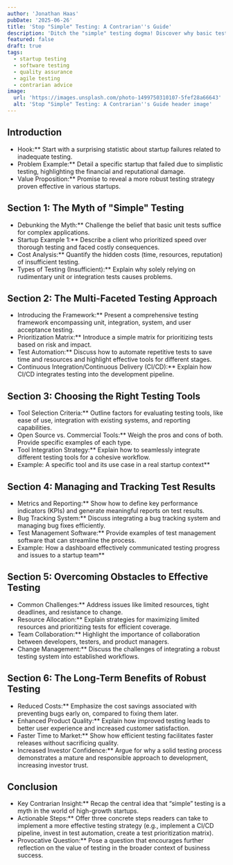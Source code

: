 ```yaml
---
author: 'Jonathan Haas'
pubDate: '2025-06-26'
title: 'Stop "Simple" Testing: A Contrarian''s Guide'
description: 'Ditch the "simple" testing dogma! Discover why basic testing fails startups and how to build robust, efficient testing strategies for rapid growth. I''ll share real-world examples from my advisory experience, actionable frameworks, and the hidden costs of oversimplifying quality assurance. Stop wasting resources—start building better products.'
featured: false
draft: true
tags:
  - startup testing
  - software testing
  - quality assurance
  - agile testing
  - contrarian advice
image:
  url: 'https://images.unsplash.com/photo-1499750310107-5fef28a66643'
  alt: 'Stop "Simple" Testing: A Contrarian''s Guide header image'
---
```


## Introduction

- Hook:\*\* Start with a surprising statistic about startup failures related to inadequate testing.
- Problem Example:\*\* Detail a specific startup that failed due to simplistic testing, highlighting the financial and reputational damage.
- Value Proposition:\*\* Promise to reveal a more robust testing strategy proven effective in various startups.

## Section 1: The Myth of "Simple" Testing

- Debunking the Myth:\*\* Challenge the belief that basic unit tests suffice for complex applications.
- Startup Example 1:\*\* Describe a client who prioritized speed over thorough testing and faced costly consequences.
- Cost Analysis:\*\* Quantify the hidden costs (time, resources, reputation) of insufficient testing.
- Types of Testing (Insufficient):\*\* Explain why solely relying on rudimentary unit or integration tests causes problems.

## Section 2: The Multi-Faceted Testing Approach

- Introducing the Framework:\*\* Present a comprehensive testing framework encompassing unit, integration, system, and user acceptance testing.
- Prioritization Matrix:\*\* Introduce a simple matrix for prioritizing tests based on risk and impact.
- Test Automation:\*\* Discuss how to automate repetitive tests to save time and resources and highlight effective tools for different stages.
- Continuous Integration/Continuous Delivery (CI/CD):\*\* Explain how CI/CD integrates testing into the development pipeline.

## Section 3: Choosing the Right Testing Tools

- Tool Selection Criteria:\*\* Outline factors for evaluating testing tools, like ease of use, integration with existing systems, and reporting capabilities.
- Open Source vs. Commercial Tools:\*\* Weigh the pros and cons of both. Provide specific examples of each type.
- Tool Integration Strategy:\*\* Explain how to seamlessly integrate different testing tools for a cohesive workflow.
- Example: A specific tool and its use case in a real startup context\*\*

## Section 4: Managing and Tracking Test Results

- Metrics and Reporting:\*\* Show how to define key performance indicators (KPIs) and generate meaningful reports on test results.
- Bug Tracking System:\*\* Discuss integrating a bug tracking system and managing bug fixes efficiently.
- Test Management Software:\*\* Provide examples of test management software that can streamline the process.
- Example: How a dashboard effectively communicated testing progress and issues to a startup team\*\*

## Section 5: Overcoming Obstacles to Effective Testing

- Common Challenges:\*\* Address issues like limited resources, tight deadlines, and resistance to change.
- Resource Allocation:\*\* Explain strategies for maximizing limited resources and prioritizing tests for efficient coverage.
- Team Collaboration:\*\* Highlight the importance of collaboration between developers, testers, and product managers.
- Change Management:\*\* Discuss the challenges of integrating a robust testing system into established workflows.

## Section 6: The Long-Term Benefits of Robust Testing

- Reduced Costs:\*\* Emphasize the cost savings associated with preventing bugs early on, compared to fixing them later.
- Enhanced Product Quality:\*\* Explain how improved testing leads to better user experience and increased customer satisfaction.
- Faster Time to Market:\*\* Show how efficient testing facilitates faster releases without sacrificing quality.
- Increased Investor Confidence:\*\* Argue for why a solid testing process demonstrates a mature and responsible approach to development, increasing investor trust.

## Conclusion

- Key Contrarian Insight:\*\* Recap the central idea that “simple” testing is a myth in the world of high-growth startups.
- Actionable Steps:\*\* Offer three concrete steps readers can take to implement a more effective testing strategy (e.g., implement a CI/CD pipeline, invest in test automation, create a test prioritization matrix).
- Provocative Question:\*\* Pose a question that encourages further reflection on the value of testing in the broader context of business success.
